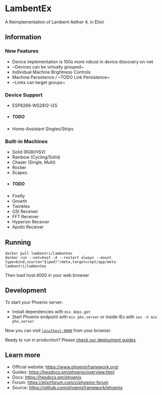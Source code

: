 # LambentEx

A Reimplementation of Lambent Aether 4, in Elixir

## Information

### New Features

- Device implementation is 100x more robust in device discovery on-net
- ~Devices can be virtually grouped~
- Individual Machine Brightness Controls
- Machine Persistence / ~TODO Link Persistence~
- ~Links can target groups~ 

### Device Support

- ESP8266-WS2812-I2S
- ##### TODO
- Home-Assistant Singles/Strips

### Built-in Machines

- Solid (RGB/HSV)
- Rainbow (Cycling/Solid)
- Chaser (Single, Multi)
- Rocker
- Scapes
- ##### TODO
- Firefly
- Growth
- Twinkles
- GSI Receiver
- FFT Receiver
- Hyperion Receiver
- Apollo Receiver


## Running
```
docker pull lambentri/lambentex
docker run --net=host -d --restart always --mount type=bind,source="$(pwd)"/meta,target=/opt/app/meta lambentri/lambentex 
```

Then load host:4000 in your web browser

## Development

To start your Phoenix server:

  * Install dependencies with `mix deps.get`
  * Start Phoenix endpoint with `mix phx.server` or inside IEx with `iex -S mix phx.server`

Now you can visit [`localhost:4000`](http://localhost:4000) from your browser.

Ready to run in production? Please [check our deployment guides](https://hexdocs.pm/phoenix/deployment.html).

## Learn more

  * Official website: https://www.phoenixframework.org/
  * Guides: https://hexdocs.pm/phoenix/overview.html
  * Docs: https://hexdocs.pm/phoenix
  * Forum: https://elixirforum.com/c/phoenix-forum
  * Source: https://github.com/phoenixframework/phoenix
